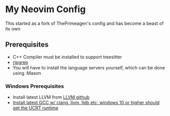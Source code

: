 # My Neovim Config

This started as a fork of ThePrimeagen's config and has become a beast of its own

## Prerequisites

- C++ Compiler must be installed to support treesitter
- [ripgrep](https://github.com/BurntSushi/ripgrep)
- You will have to install the language servers yourself, which can be done using :Mason

### Windows Prerequisites

- Install latest LLVM from [LLVM github](https://github.com/llvm/llvm-project/releases)
- [Install latest GCC w/ clang, llvm, lldb etc. windows 10 or higher should get the UCRT runtime](https://winlibs.com/)
